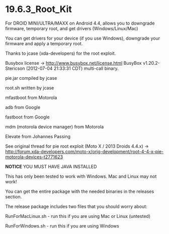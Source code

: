 19.6.3_Root_Kit
===============

For DROID MINI/ULTRA/MAXX on Android 4.4, allows you to downgrade firmware, temporary root, and get drivers (Windows/Linux/Mac)




You can get drivers for your device (if you use Windows), downgrade your firmware and apply a temporary root.

Thanks to jcase (xda-developers) for the root exploit.


Busybox license -> http://www.busybox.net/license.html
BusyBox v1.20.2-Stericson (2012-07-04 21:33:31 CDT) multi-call binary.


pie.jar compiled by jcase

root.sh written by jcase

mfastboot from Motorola

adb from Google

fastboot from Google

mdm (motorola device manager) from Motorola

Elevate from Johannes Passing

See original thread for pie root exploit (Moto X / 2013 Droids 4.4.x) -> http://forum.xda-developers.com/moto-x/orig-development/root-4-4-x-pie-motorola-devices-t2771623






**NOTICE**
YOU MUST HAVE JAVA INSTALLED

This has only been tested to work with Windows. Mac and Linux may not work!

You can get the entire package with the needed binaries in the releases section.

The release package includes two files that you should worry about:

RunForMacLinux.sh - run this if you are using Mac or Linux (untested)

RunForWindows.sh - run this if you are using Windows
